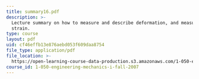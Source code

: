 ```yaml
---
title: summary16.pdf
description: >-
  Lecture summary on how to measure and describe deformation, and measurement of
  strain.
type: course
layout: pdf
uid: cf46effb13e876aebd053f609daa8754
file_type: application/pdf
file_location: >-
  https://open-learning-course-data-production.s3.amazonaws.com/1-050-engineering-mechanics-i-fall-2007/cf46effb13e876aebd053f609daa8754_summary16.pdf
course_id: 1-050-engineering-mechanics-i-fall-2007
---
```

